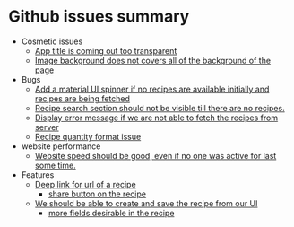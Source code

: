 # Github issues summary

* Cosmetic issues
    * [App title is coming out too transparent](https://github.com/amikudev/easy-cook-ui-react/issues/14)
    * [Image background does not covers all of the background of the page](https://github.com/amikudev/easy-cook-ui-react/issues/9)
* Bugs
    * [Add a material UI spinner if no recipes are available initially and recipes are being fetched](https://github.com/amikudev/easy-cook-ui-react/issues/5)
    * [Recipe search section should not be visible till there are no recipes.](https://github.com/amikudev/easy-cook-ui-react/issues/6)
    * [Display error message if we are not able to fetch the recipes from server](https://github.com/amikudev/easy-cook-ui-react/issues/7)
    * [Recipe quantity format issue](https://github.com/amikudev/easy-cook-ui-react/issues/8)
* website performance
    * [Website speed should be good, even if no one was active for last some time.](https://github.com/amikudev/easy-cook-ui-react/issues/4)
* Features
    * [Deep link for url of a recipe](https://github.com/amikudev/easy-cook-ui-react/issues/12)
        * [share button on the recipe](https://github.com/amikudev/easy-cook-ui-react/issues/13)
    * [We should be able to create and save the recipe from our UI](https://github.com/amikudev/easy-cook-ui-react/issues/11)
        * [more fields desirable in the recipe](https://github.com/amikudev/easy-cook-ui-react/issues/10)

